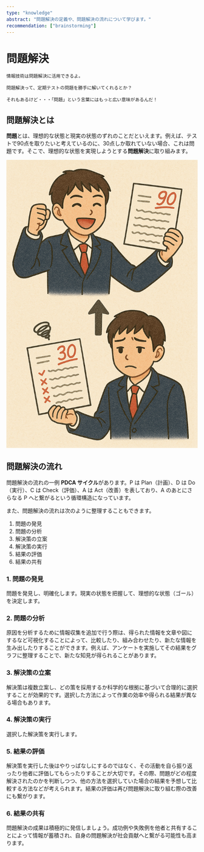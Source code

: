 ```yaml
---
type: "knowledge"
abstract: "問題解決の定義や、問題解決の流れについて学びます。"
recommendation: ["brainstorming"]
---
```


# 問題解決

```:dialog:right:teacher1:normal
情報技術は問題解決に活用できるよ。
```

```:dialog:left:student1:question
問題解決って、定期テストの問題を勝手に解いてくれるとか？
```

```:dialog:right:teacher1:normal
それもあるけど・・・「問題」という言葉にはもっと広い意味があるんだ！
```

## 問題解決とは

**問題**とは、理想的な状態と現実の状態のずれのことだといえます。例えば、テストで90点を取りたいと考えているのに、30点しか取れていない場合、これは問題です。そこで、理想的な状態を実現しようとする**問題解決**に取り組みます。

![現実と理想のずれを埋めることが問題解決です](/h30-informatics1/1-information-society-a/illustrations/improve-exam-score.png)

## 問題解決の流れ

問題解決の流れの一例 **PDCA サイクル**があります。P は Plan（計画）、D は Do（実行）、C は Check（評価）、A は Act（改善）を表しており、A のあとにさらなる P へと繋がるという循環構造になっています。

また、問題解決の流れは次のように整理することもできます。

1. 問題の発見
2. 問題の分析
3. 解決策の立案
4. 解決策の実行
5. 結果の評価
6. 結果の共有

### 1. 問題の発見

問題を発見し、明確化します。現実の状態を把握して、理想的な状態（ゴール）を決定します。

### 2. 問題の分析

原因を分析するために情報収集を追加で行う際は、得られた情報を文章や図にするなど可視化することによって、比較したり、組み合わせたり、新たな情報を生み出したりすることができます。例えば、アンケートを実施してその結果をグラフに整理することで、新たな知見が得られることがあります。

### 3. 解決策の立案

解決策は複数立案し、どの策を採用するか科学的な根拠に基づいて合理的に選択することが効果的です。選択した方法によって作業の効率や得られる結果が異なる場合もあります。

### 4. 解決策の実行

選択した解決策を実行します。

### 5. 結果の評価

解決策を実行した後はやりっぱなしにするのではなく、その活動を自ら振り返ったり他者に評価してもらったりすることが大切です。その際、問題がどの程度解決されたのかを判断しつつ、他の方法を選択していた場合の結果を予想して比較する方法などが考えられます。結果の評価は再び問題解決に取り組む際の改善にも繋がります。

### 6. 結果の共有

問題解決の成果は積極的に発信しましょう。成功例や失敗例を他者と共有することによって情報が蓄積され、自身の問題解決が社会貢献へと繋がる可能性も高まります。
